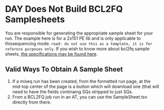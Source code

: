 # DAY Does Not Build BCL2FQ Samplesheets

You are responsible for generating the appropriate sample sheet for your run.  The example here is for a 2x151 PE lib and is only applicable to thissequencing mode. `read: do not use this as a template, it is for refernce purposes only`.  If you wish to know more about bcl2fq sample sheets, [the specifications may be found here](https://www.illumina.com/content/dam/illumina-marketing/documents/products/technotes/sequencing-sheet-format-specifications-technical-note-970-2017-004.pdf).

## Valid Ways To Obtain A Sample Sheet
1) If a miseq run has been created, from the formatted run page, at the mid-top center of the page is a button which will download one (that will need to have the fields continaing SQs stripped to just SQs.
2) From a BCL2FQ job run in an AT, you can use the SampleSheet.tsv directly from there.

